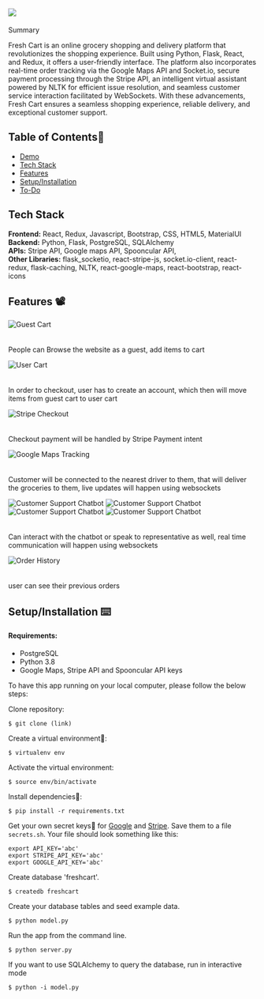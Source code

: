 # <img src="front-end/src/components/CustomerSide/images/image1.png">

Summary

Fresh Cart is an online grocery shopping and delivery platform that revolutionizes the shopping experience. Built using Python, Flask, React, and Redux, it offers a user-friendly interface. The platform also incorporates real-time order tracking via the Google Maps API and Socket.io, secure payment processing through the Stripe API, an intelligent virtual assistant powered by NLTK for efficient issue resolution, and seamless customer service interaction facilitated by WebSockets. With these advancements, Fresh Cart ensures a seamless shopping experience, reliable delivery, and exceptional customer support.

## Table of Contents🐛

- [Demo](https://youtu.be/5FRoU_AbYI0)
- [Tech Stack](#tech-stack)
- [Features](#features)
- [Setup/Installation](#installation)
- [To-Do](#future)

## <a name="tech-stack"></a>Tech Stack

**Frontend:** React, Redux, Javascript, Bootstrap, CSS, HTML5, MaterialUI <br/>
**Backend:** Python, Flask, PostgreSQL, SQLAlchemy <br/>
**APIs:** Stripe API, Google maps API, Spooncular API, <br/>
**Other Libraries:** flask_socketio, react-stripe-js, socket.io-client, react-redux, flask-caching, NLTK, react-google-maps, react-bootstrap, react-icons

## <a name="features"></a>Features 📽

![Guest Cart](front-end/src/components/CustomerSide/images/image2.png)
<br/><br/><br/>
People can Browse the website as a guest, add items to cart

![User Cart](front-end/src/components/CustomerSide/images/image3.png)
<br/><br/><br/>
In order to checkout, user has to create an account, which then will move items from guest cart to user cart

![Stripe Checkout](front-end/src/components/CustomerSide/images/image4.png)
<br/><br/><br/>
Checkout payment will be handled by Stripe Payment intent

![Google Maps Tracking](front-end/src/components/CustomerSide/images/image5.png)
<br/><br/><br/>
Customer will be connected to the nearest driver to them, that will deliver the groceries to them, live updates will happen using websockets

![Customer Support Chatbot](front-end/src/components/CustomerSide/images/image7.png)
![Customer Support Chatbot](front-end/src/components/CustomerSide/images/image8.png)
![Customer Support Chatbot](front-end/src/components/CustomerSide/images/image9.png)
![Customer Support Chatbot](front-end/src/components/CustomerSide/images/image10.png)
<br/><br/><br/>
Can interact with the chatbot or speak to representative as well, real time communication will happen using websockets

![Order History](front-end/src/components/CustomerSide/images/image12.png)
<br/><br/><br/>
user can see their previous orders

## <a name="installation"></a>Setup/Installation ⌨️

#### Requirements:

- PostgreSQL
- Python 3.8
- Google Maps, Stripe API and Spooncular API keys

To have this app running on your local computer, please follow the below steps:

Clone repository:

```
$ git clone (link)
```

Create a virtual environment🔮:

```
$ virtualenv env
```

Activate the virtual environment:

```
$ source env/bin/activate
```

Install dependencies🔗:

```
$ pip install -r requirements.txt
```

Get your own secret keys🔑 for [Google](https://console.cloud.google.com) and [Stripe](https://dashboard.stripe.com/). Save them to a file `secrets.sh`. Your file should look something like this:

```
export API_KEY='abc'
export STRIPE_API_KEY='abc'
export GOOGLE_API_KEY='abc'
```

Create database 'freshcart'.

```
$ createdb freshcart
```

Create your database tables and seed example data.

```
$ python model.py
```

Run the app from the command line.

```
$ python server.py
```

If you want to use SQLAlchemy to query the database, run in interactive mode

```
$ python -i model.py
```
